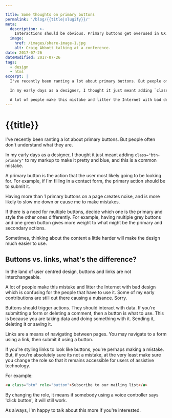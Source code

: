 ```yaml
---

title: Some thoughts on primary buttons
permalink: '/blog/{{title|slugify}}/'
meta:
  description: >-
    Interactions should be obvious. Primary buttons get overused in UX.
  image:
    href: /images/share-image-1.jpg
    alt: Craig Abbott talking at a conference.
date: 2017-07-26
dateModified: 2017-07-26
tags:
  - design
  - html
excerpt: |
  I've recently been ranting a lot about primary buttons. But people often don't understand what they are.

  In my early days as a designer, I thought it just meant adding `class="btn-primary"` to my markup to make it pretty and blue, and this is a common mistake.

  A lot of people make this mistake and litter the Internet with bad design which is confusing for the people that have to use it. Some of my early contributions are still out there causing a nuisance. Sorry.
---
```


# {{title}}

I've recently been ranting a lot about primary buttons. But people often don't understand what they are.

In my early days as a designer, I thought it just meant adding `class="btn-primary"` to my markup to make it pretty and blue, and this is a common mistake.

A primary button is the action that the user most likely going to be looking for. For example, if I'm filling in a contact form, the primary action should be to submit it.

Having more than 1 primary buttons on a page creates noise, and is more likely to slow me down or cause me to make mistakes.

If there is a need for multiple buttons, decide which one is the primary and style the other ones differently. For example, having multiple grey buttons and one green button gives more weight to what might be the primary and secondary actions.

Sometimes, thinking about the content a little harder will make the design much easier to use.

## Buttons vs. links, what's the difference?

In the land of user centred design, buttons and links are not interchangeable. 

A lot of people make this mistake and litter the Internet with bad design which is confusing for the people that have to use it. Some of my early contributions are still out there causing a nuisance. Sorry.

Buttons should trigger actions. They should interact with data. If you're submitting a form or deleting a comment, then a button is what to use. This is because you are taking data and doing something with it. Sending it, deleting it or saving it.

Links are a means of navigating between pages. You may navigate to a form using a link, then submit it using a button.

If you're styling links to look like buttons, you're perhaps making a mistake. But, if you're absolutely sure its not a mistake, at the very least make sure you change the role so that it remains accessible for users of assistive technology.

For example:

``` html
<a class="btn" role="button">Subscribe to our mailing list</a>
``` 

By changing the role, it means if somebody using a voice controller says 'click button', it will still work.

As always, I'm happy to talk about this more if you're interested.